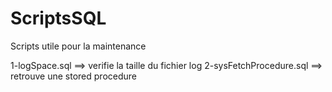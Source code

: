 # ScriptsSQL

Scripts utile pour la maintenance 

1-logSpace.sql 			==> verifie la taille du fichier log
2-sysFetchProcedure.sql ==> retrouve une stored procedure


